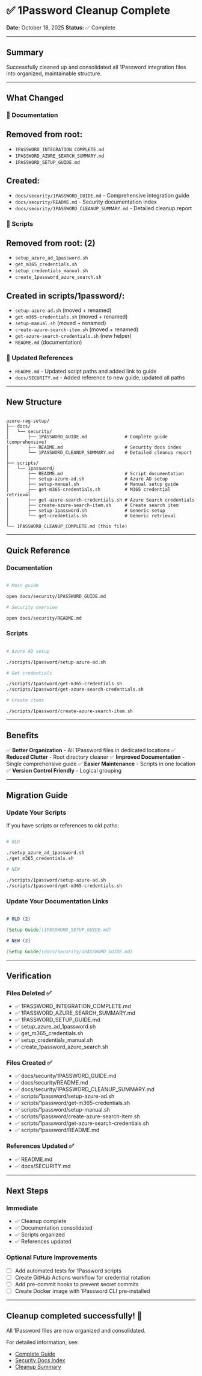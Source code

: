 # ✅ 1Password Cleanup Complete

**Date:** October 18, 2025
**Status:** ✅ Complete

---

## Summary

Successfully cleaned up and consolidated all 1Password integration files into organized, maintainable structure.

---

## What Changed

### 📁 Documentation

## Removed from root:

- `1PASSWORD_INTEGRATION_COMPLETE.md`
- `1PASSWORD_AZURE_SEARCH_SUMMARY.md`
- `1PASSWORD_SETUP_GUIDE.md`

## Created:

- `docs/security/1PASSWORD_GUIDE.md` - Comprehensive integration guide
- `docs/security/README.md` - Security documentation index
- `docs/security/1PASSWORD_CLEANUP_SUMMARY.md` - Detailed cleanup report

### 🔧 Scripts

## Removed from root: (2)

- `setup_azure_ad_1password.sh`
- `get_m365_credentials.sh`
- `setup_credentials_manual.sh`
- `create_1password_azure_search.sh`

## Created in scripts/1password/:

- `setup-azure-ad.sh` (moved + renamed)
- `get-m365-credentials.sh` (moved + renamed)
- `setup-manual.sh` (moved + renamed)
- `create-azure-search-item.sh` (moved + renamed)
- `get-azure-search-credentials.sh` (new helper)
- `README.md` (documentation)

### 📝 Updated References

- `README.md` - Updated script paths and added link to guide
- `docs/SECURITY.md` - Added reference to new guide, updated all paths

---

## New Structure

```

azure-rag-setup/
├── docs/
│   └── security/
│       ├── 1PASSWORD_GUIDE.md              # Complete guide (comprehensive)
│       ├── README.md                       # Security docs index
│       └── 1PASSWORD_CLEANUP_SUMMARY.md    # Detailed cleanup report
│
├── scripts/
│   └── 1password/
│       ├── README.md                       # Script documentation
│       ├── setup-azure-ad.sh               # Azure AD setup
│       ├── setup-manual.sh                 # Manual setup guide
│       ├── get-m365-credentials.sh         # M365 credential retrieval
│       ├── get-azure-search-credentials.sh # Azure Search credentials
│       ├── create-azure-search-item.sh     # Create search item
│       ├── setup-1password.sh              # Generic setup
│       └── get-credentials.sh              # Generic retrieval
│
└── 1PASSWORD_CLEANUP_COMPLETE.md (this file)

```

---

## Quick Reference

### Documentation

```bash

# Main guide

open docs/security/1PASSWORD_GUIDE.md

# Security overview

open docs/security/README.md

```

### Scripts

```bash

# Azure AD setup

./scripts/1password/setup-azure-ad.sh

# Get credentials

./scripts/1password/get-m365-credentials.sh
./scripts/1password/get-azure-search-credentials.sh

# Create items

./scripts/1password/create-azure-search-item.sh

```

---

## Benefits

✅ **Better Organization** - All 1Password files in dedicated locations
✅ **Reduced Clutter** - Root directory cleaner
✅ **Improved Documentation** - Single comprehensive guide
✅ **Easier Maintenance** - Scripts in one location
✅ **Version Control Friendly** - Logical grouping

---

## Migration Guide

### Update Your Scripts

If you have scripts or references to old paths:

```bash

# OLD

./setup_azure_ad_1password.sh
./get_m365_credentials.sh

# NEW

./scripts/1password/setup-azure-ad.sh
./scripts/1password/get-m365-credentials.sh

```

### Update Your Documentation Links

```markdown

# OLD (2)

[Setup Guide](1PASSWORD_SETUP_GUIDE.md)

# NEW (2)

[Setup Guide](docs/security/1PASSWORD_GUIDE.md)

```

---

## Verification

### Files Deleted ✅

- ✅ 1PASSWORD_INTEGRATION_COMPLETE.md
- ✅ 1PASSWORD_AZURE_SEARCH_SUMMARY.md
- ✅ 1PASSWORD_SETUP_GUIDE.md
- ✅ setup_azure_ad_1password.sh
- ✅ get_m365_credentials.sh
- ✅ setup_credentials_manual.sh
- ✅ create_1password_azure_search.sh

### Files Created ✅

- ✅ docs/security/1PASSWORD_GUIDE.md
- ✅ docs/security/README.md
- ✅ docs/security/1PASSWORD_CLEANUP_SUMMARY.md
- ✅ scripts/1password/setup-azure-ad.sh
- ✅ scripts/1password/get-m365-credentials.sh
- ✅ scripts/1password/setup-manual.sh
- ✅ scripts/1password/create-azure-search-item.sh
- ✅ scripts/1password/get-azure-search-credentials.sh
- ✅ scripts/1password/README.md

### References Updated ✅

- ✅ README.md
- ✅ docs/SECURITY.md

---

## Next Steps

### Immediate

- ✅ Cleanup complete
- ✅ Documentation consolidated
- ✅ Scripts organized
- ✅ References updated

### Optional Future Improvements

- [ ] Add automated tests for 1Password scripts
- [ ] Create GitHub Actions workflow for credential rotation
- [ ] Add pre-commit hooks to prevent secret commits
- [ ] Create Docker image with 1Password CLI pre-installed

---

## Cleanup completed successfully! 🎉

All 1Password files are now organized and consolidated.

For detailed information, see:

- [Complete Guide](docs/security/1PASSWORD_GUIDE.md)
- [Security Docs Index](docs/security/README.md)
- [Cleanup Summary](docs/security/1PASSWORD_CLEANUP_SUMMARY.md)
